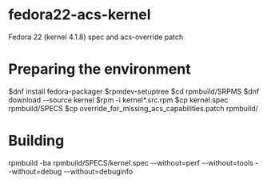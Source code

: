 # fedora22-acs-kernel
Fedora 22 (kernel 4.1.8) spec and acs-override patch

# Preparing the environment

$dnf install fedora-packager
$rpmdev-setuptree
$cd rpmbuild/SRPMS
$dnf download --source kernel
$rpm -i kernel*.src.rpm
$cp kernel.spec rpmbuild/SPECS
$cp override_for_missing_acs_capabilities.patch rpmbuild/ 


# Building
rpmbuild -ba rpmbuild/SPECS/kernel.spec --without=perf --without=tools --without=debug --without=debuginfo

